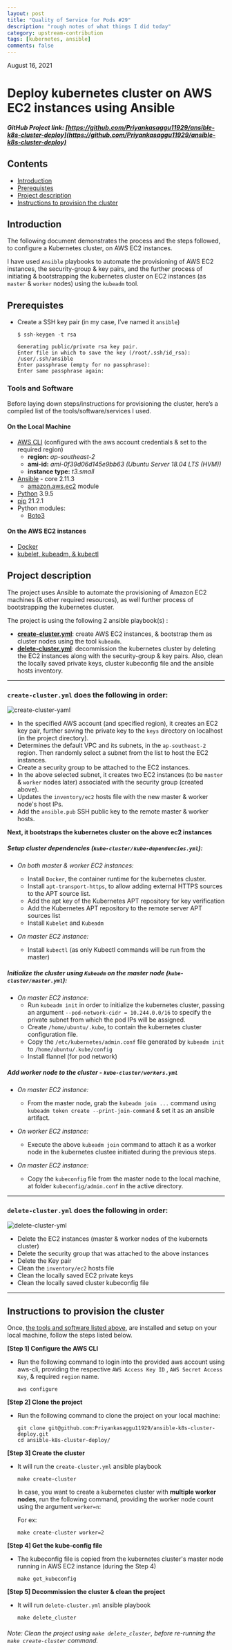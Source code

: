 ```yaml
---
layout: post
title: "Quality of Service for Pods #29"
description: "rough notes of what things I did today"
category: upstream-contribution
tags: [kubernetes, ansible]
comments: false
---
```


August 16, 2021

# Deploy kubernetes cluster on AWS EC2 instances using Ansible

##### GitHub Project link: *[https://github.com/Priyankasaggu11929/ansible-k8s-cluster-deploy](https://github.com/Priyankasaggu11929/ansible-k8s-cluster-deploy)*

## Contents

- [Introduction](#Introduction)
- [Prerequistes](#Prerequistes)
- [Project description](#Project-description)
- [Instructions to provision the cluster](#Instructions-to-provision-the-cluster)

##  Introduction

The following document demonstrates the process and the steps followed, to configure a Kubernetes cluster, on AWS EC2 instances.

I have used `Ansible` playbooks to automate the provisioning of AWS EC2 instances, the security-group & key pairs, and the further process of initiating & bootstrapping the kubernetes cluster on EC2 instances (as `master` & `worker` nodes) using the `kubeadm` tool.  

## Prerequistes

- Create a SSH key pair (in my case, I’ve named it `ansible`)

  ```
  $ ssh-keygen -t rsa
 
  Generating public/private rsa key pair.
  Enter file in which to save the key (/root/.ssh/id_rsa): /user/.ssh/ansible
  Enter passphrase (empty for no passphrase):
  Enter same passphrase again:
  ```
  
### Tools and Software

Before laying down steps/instructions for provisioning the cluster, here’s a compiled list of the tools/software/services I used.

#### On the Local Machine

- [AWS CLI](https://docs.aws.amazon.com/cli/latest/userguide/cli-configure-quickstart.html) (configured with the aws account credentials & set to the required region)
    - **region:** *ap-southeast-2*
    - **ami-id:** *ami-0f39d06d145e9bb63 (Ubuntu Server 18.04 LTS (HVM))*
    - **instance type:**  *t3.small*
- [Ansible](https://docs.ansible.com/ansible/latest/installation_guide/intro_installation.html) - core 2.11.3
    - [amazon.aws.ec2](https://docs.ansible.com/ansible/latest/collections/amazon/aws/ec2_module.html) module
- [Python](https://www.python.org/downloads/) 3.9.5 
- [pip](https://itsfoss.com/install-pip-ubuntu/) 21.2.1
- Python modules:
    - [Boto3](https://boto3.amazonaws.com/v1/documentation/api/latest/guide/quickstart.html)


#### On the AWS EC2 instances

- [Docker](https://docs.docker.com/engine/install/ubuntu/)
- [kubelet, kubeadm, & kubectl](https://kubernetes.io/docs/setup/production-environment/tools/kubeadm/install-kubeadm/)
 

## Project description

The project uses Ansible to automate the provisioning of Amazon EC2 machines (& other required resources), as well further process of bootstrapping the kubernetes cluster.

The project is using the following 2 ansible playbook(s) : 

- **[create-cluster.yml](##create-clusteryml-does-the-following-in-order)**: create AWS EC2 instances, & bootstrap them as cluster nodes using the tool `kubeadm`.
- **[delete-cluster.yml](##delete-clusteryml-does-the-following-in-order)**: decommission the kubernetes cluster by deleting the EC2 instances along with the security-group & key pairs. Also, clean the locally saved private keys, cluster kubeconfig file and the ansible hosts inventory.
    
---

### `create-cluster.yml` does the following in order:

![create-cluster-yaml](https://user-images.githubusercontent.com/30499743/127725521-fd178450-e688-4ad0-80cb-b208eac35583.jpg)


- In the specified AWS account (and specified region), it creates an EC2 key pair, further saving the private key to the `keys` directory on localhost (in the project directory).
- Determines the default VPC and its subnets, in the `ap-southeast-2` region. Then randomly select a subnet from the list to host the EC2 instances.
- Create a security group to be attached to the EC2 instances.
- In the above selected subnet, it creates two EC2 instances (to be `master` & `worker` nodes later) associated with the security group (created above).
- Updates the `inventory/ec2` hosts file with the new master & worker node's host IPs.
- Add the `ansible.pub` SSH public key to the remote master & worker hosts.


**Next, it bootstraps the kubernetes cluster on the above ec2 instances**

##### Setup cluster dependencies  (`kube-cluster/kube-dependencies.yml`):
        
- *On both master & worker EC2 instances:*
    - Install `Docker`, the container runtime for the kubernetes cluster.
    - Install `apt-transport-https`, to allow adding external HTTPS sources to the APT source list.
    - Add the apt key of the Kubernetes APT repository for key verification
    - Add the Kubernetes APT repository to the remote server APT sources list
    - Install `Kubelet` and `Kubeadm`

- *On master EC2 instance:*
    - Install `kubectl` (as only Kubectl commands will be run from the master)


##### Initialize the cluster using `Kubeadm` on the master node (`kube-cluster/master.yml`):

- *On master EC2 instance:*
    -  Run `kubeadm init` in order to initialize the kubernetes cluster, passing an argument `--pod-network-cidr = 10.244.0.0/16` to specify the private subnet from which the pod IPs will be assigned.
    - Create `/home/ubuntu/.kube`, to contain the kubernetes cluster configuration file.
    - Copy the `/etc/kubernetes/admin.conf` file generated by `kubeadm init` to `/home/ubuntu/.kube/config`
    - Install flannel (for pod network)
    
##### Add worker node to the cluster - `kube-cluster/workers.yml`

- *On master EC2 instance:*
    - From the master node, grab the `kubeadm join ...` command using `kubeadm token create --print-join-command` & set it as an ansible artifact.

- *On worker EC2 instance:*
    - Execute the above `kubeadm join` command to attach it as a worker node in the kubernetes clustee initiated during the previous steps.

- *On master EC2 instance:*
    - Copy the `kubeconfig` file from the master node to the local machine, at folder `kubeconfig/admin.conf` in the active directory.

---

### `delete-cluster.yml` does the following in order:

![delete-cluster-yml](https://user-images.githubusercontent.com/30499743/127725544-4061d864-e3e0-4eab-b107-b4ccf1f5cc1e.jpg)

- Delete the EC2 instances (master & worker nodes of the kubernets cluster)
- Delete the security group that was attached to the above instances
- Delete the Key pair
- Clean the `inventory/ec2` hosts file
- Clean the locally saved EC2 private keys
- Clean the locally saved cluster kubeconfig file

---

## Instructions to provision the cluster

Once, [the tools and software listed above](#on-the-local-machine), are installed and setup on your local machine, follow the steps listed below.

**[Step 1]  Configure the AWS CLI**

- Run the following command to login into the provided aws account using aws-cli, providing the respective `AWS Access Key ID` , `AWS Secret Access Key`, & required `region` name.

  ```
  aws configure
  ```
  
**[Step 2]  Clone the project**

- Run the following command to clone the project on your local machine:

  ```
  git clone git@github.com:Priyankasaggu11929/ansible-k8s-cluster-deploy.git
  cd ansible-k8s-cluster-deploy/
  ```

**[Step 3] Create the cluster**

- It will run the `create-cluster.yml` ansible playbook

  ```
  make create-cluster
  ```
  
  In case, you want to create a kubernetes cluster with **multiple worker nodes**, run the following command, providing the worker node count using the argument `worker=n`:
  
  For ex: 
  
  ```
  make create-cluster worker=2
  ```

**[Step 4] Get the kube-config file**

- The kubeconfig file is copied from the kubernetes cluster's master node running in AWS EC2 instance (during the Step 4)

  ```
  make get_kubeconfig
  ```
  
**[Step 5] Decommission the cluster & clean the project**
  
- It will run `delete-cluster.yml` ansible playbook

  ```
  make delete_cluster
  ```

###### Note: Clean the project using `make delete_cluster`, before re-running the `make create-cluster` command.

